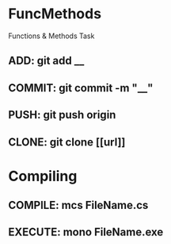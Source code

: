 # FuncMethods
Functions &amp; Methods Task

 ## ADD:        git add __
 ## COMMIT:     git commit -m "__"
 ## PUSH:      git push origin
 ## CLONE:     git clone [[url]]


# Compiling
 ## COMPILE:    mcs FileName.cs
 ## EXECUTE:    mono FileName.exe